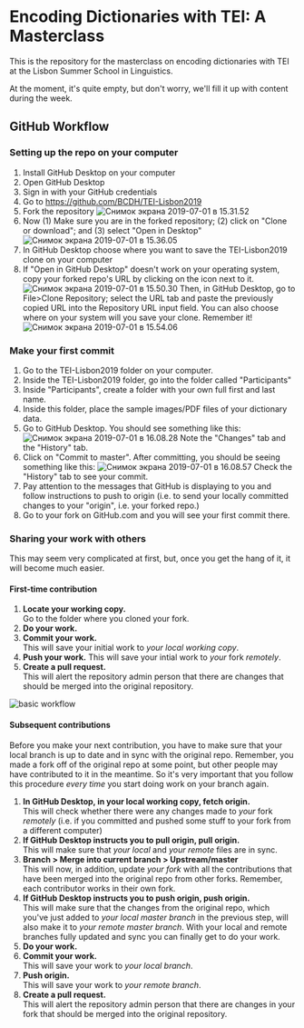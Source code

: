 # Encoding Dictionaries with TEI: A Masterclass

This is the repository for the masterclass on encoding dictionaries with TEI at the Lisbon Summer School in Linguistics.

At the moment, it's quite empty, but don't worry, we'll fill it up with content during the week.

## GitHub Workflow

### Setting up the repo on your computer

1. Install GitHub Desktop on your computer
2. Open GitHub Desktop
3. Sign in with your GitHub credentials
4. Go to https://github.com/BCDH/TEI-Lisbon2019
5. Fork the repository ![Снимок экрана 2019-07-01 в 15.31.52](https://i.imgur.com/UFKV0vY.png)
6. Now (1) Make sure you are in the forked repository; (2) click on "Clone or download"; and (3) select "Open in Desktop" ![Снимок экрана 2019-07-01 в 15.36.05](https://i.imgur.com/HO3QPFV.png)
7. In GitHub Desktop choose where you want to save the TEI-Lisbon2019 clone on your computer
8. If "Open in GitHub Desktop" doesn't work on your operating system, copy your forked repo's URL by clicking on the icon next to it.![Снимок экрана 2019-07-01 в 15.50.30](https://i.imgur.com/AadWYxR.png) Then, in GitHub Desktop, go to File>Clone Repository; select the URL tab and paste the previously copied URL into the Repository URL input field. You can also choose where on your system will you save your clone. Remember it! ![Снимок экрана 2019-07-01 в 15.54.06](https://i.imgur.com/dZ4uR9D.png)

### Make your first commit

1. Go to the TEI-Lisbon2019 folder on your computer.
2. Inside the TEI-Lisbon2019 folder, go into the folder called "Participants"
3. Inside "Participants", create a folder with your own full first and last name.
4. Inside this folder, place the sample images/PDF files of your dictionary data.
5. Go to GitHub Desktop. You should see something like this: ![Снимок экрана 2019-07-01 в 16.08.28](https://i.imgur.com/NYgy0VX.jpg) Note the "Changes" tab and the "History" tab.
6. Click on "Commit to master". After committing, you should be seeing something like this: ![Снимок экрана 2019-07-01 в 16.08.57](https://i.imgur.com/E6UGJJG.png) Check the "History" tab to see your commit.
7. Pay attention to the messages that GitHub is displaying to you and follow instructions to push to origin (i.e. to send your locally committed changes to your "origin", i.e. your forked repo.)
8. Go to your fork on GitHub.com and you will see your first commit there.

### Sharing your work with others

This may seem very complicated at first, but, once you get the hang of it, it will become much easier.

#### First-time contribution

1. **Locate your working copy.**  
   Go to the folder where you cloned your fork.
2. **Do your work.**  
3. **Commit your work.**  
   This will save your initial work to _your local working copy_.  
4. **Push your work.**
   This will save your intial work to _your_ fork _remotely_.  
5. **Create a pull request.**  
   This will alert the repository admin person that there are changes that should be merged into the original repository.

![basic workflow](https://i.imgur.com/7DKZGc4.png)

#### Subsequent contributions

Before you make your next contribution, you have to make sure that your local branch is up to date and in sync with the original repo. Remember, you made a fork off of the original repo at some point, but other people may have contributed to it in the meantime. So it's very important that you follow  this procedure _every time_ you start doing work on your branch again.

1. **In GitHub Desktop, in your local working copy, fetch origin.**  
   This will check whether there were any changes made to _your_ fork _remotely_ (i.e. if you committed and pushed some stuff to your fork from a different computer)
2. **If GitHub Desktop instructs you to pull origin, pull origin.**  
   This will make sure that _your local_ and _your remote_ files are in sync.
3. **Branch > Merge into current branch > Upstream/master**  
   This will now, in addition, update _your fork_ with all the contributions that have been merged into the original repo from other forks. Remember, each contributor works in their own fork.
4. **If GitHub Desktop instructs you to push origin, push origin.**  
   This will make sure that the changes from the original repo, which you've just added to  _your local master branch_ in the previous step, will also make it to _your remote master branch_. With your local and remote branches fully updated and sync you can finally get to do your work.
4. **Do your work.**
5. **Commit your work.**  
   This will save your work to _your local branch_.
6. **Push origin.**  
   This will save your work to _your remote branch_.
7. **Create a pull request.**  
  This will alert the repository admin person that there are changes in your fork that should be merged into the original repository.
